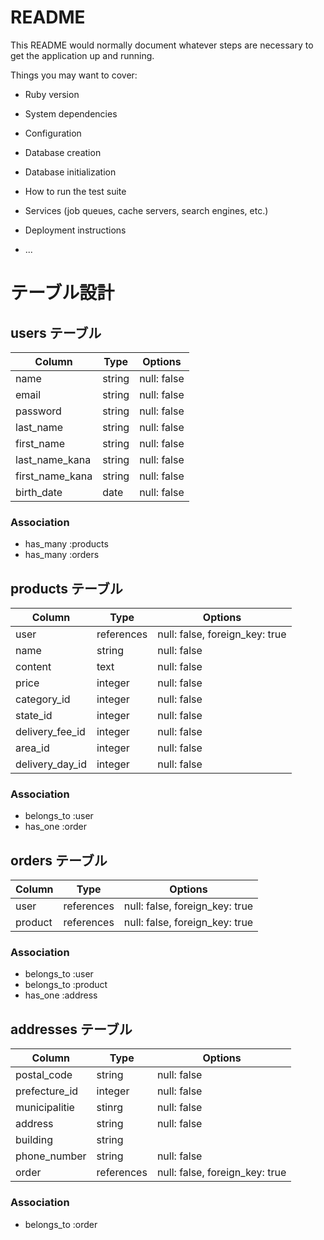 # README

This README would normally document whatever steps are necessary to get the
application up and running.

Things you may want to cover:

* Ruby version

* System dependencies

* Configuration

* Database creation

* Database initialization

* How to run the test suite

* Services (job queues, cache servers, search engines, etc.)

* Deployment instructions

* ...

# テーブル設計

## users テーブル

| Column   | Type   | Options     |
| -------- | ------ | ----------- |
| name     | string | null: false |
| email    | string | null: false |
| password | string | null: false |
| last_name| string | null: false |
| first_name| string | null: false |
| last_name_kana| string | null: false |
| first_name_kana| string | null: false |
| birth_date| date | null: false |

### Association

- has_many :products
- has_many :orders

## products テーブル

| Column       | Type   | Options     |
| ------------ | ------ | ----------- |
| user         | references| null: false, foreign_key: true |
| name         | string | null: false |
| content      | text   | null: false |
| price        | integer| null: false |
| category_id  | integer| null: false |
| state_id     | integer| null: false |
| delivery_fee_id | integer| null: false |
| area_id      | integer| null: false |
| delivery_day_id | integer| null: false |


### Association

- belongs_to :user
- has_one :order

## orders テーブル

| Column          | Type   | Options     |
| ------------    | ------ | ----------- |
| user            | references| null: false, foreign_key: true |
| product         | references| null: false, foreign_key: true |

### Association

- belongs_to :user
- belongs_to :product
- has_one :address

## addresses テーブル

| Column          | Type   | Options     |
| ------------    | ------ | ----------- |
| postal_code     | string | null: false |
| prefecture_id   | integer| null: false |
| municipalitie   | stinrg | null: false |
| address         | string | null: false |
| building        | string |             |
| phone_number    | string | null: false |
| order           | references| null: false, foreign_key: true |

### Association

- belongs_to :order
